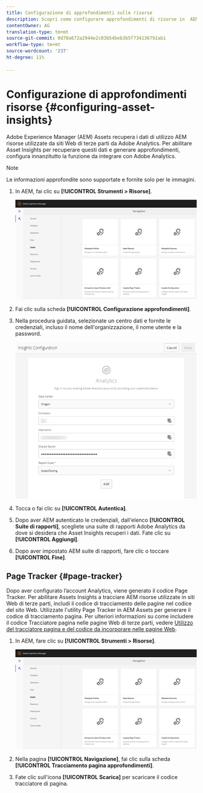 ```yaml
---
title: Configurazione di approfondimenti sulle risorse
description: Scopri come configurare approfondimenti di risorse in  AEM Assets.
contentOwner: AG
translation-type: tm+mt
source-git-commit: 0d70a672a2944e2c03b54beb3b5f734136792ab1
workflow-type: tm+mt
source-wordcount: '237'
ht-degree: 11%

---
```



# Configurazione di approfondimenti risorse {#configuring-asset-insights}

Adobe Experience Manager (AEM) Assets recupera i dati di utilizzo AEM risorse utilizzate da siti Web di terze parti da  Adobe Analytics. Per abilitare Asset Insights per recuperare questi dati e generare approfondimenti, configura innanzitutto la funzione da integrare con  Adobe Analytics.

>[!NOTE]
>
>Le informazioni approfondite sono supportate e fornite solo per le immagini.

1. In AEM, fai clic su **[!UICONTROL Strumenti > Risorse]**.

   ![chlimage_1-210](assets/chlimage_1-210.png)

1. Fai clic sulla scheda **[!UICONTROL Configurazione approfondimenti]**.
1. Nella procedura guidata, selezionate un centro dati e fornite le credenziali, incluso il nome dell&#39;organizzazione, il nome utente e la password.

   ![chlimage_1-211](assets/insights_config2.png)

1. Tocca o fai clic su **[!UICONTROL Autentica]**.
1. Dopo aver AEM autenticato le credenziali, dall&#39;elenco **[!UICONTROL Suite di rapporti]**, scegliete una suite di rapporti Adobe Analytics  da dove si desidera che Asset Insights recuperi i dati. Fate clic su **[!UICONTROL Aggiungi]**.
1. Dopo aver impostato AEM suite di rapporti, fare clic o toccare **[!UICONTROL Fine]**.

## Page Tracker {#page-tracker}

Dopo aver configurato l’account Analytics, viene generato il codice Page Tracker. Per abilitare Assets Insights a tracciare AEM risorse utilizzate in siti Web di terze parti, includi il codice di tracciamento delle pagine nel codice del sito Web. Utilizzate l&#39;utility Page Tracker in  AEM Assets per generare il codice di tracciamento pagina. Per ulteriori informazioni su come includere il codice Tracciatore pagina nelle pagine Web di terze parti, vedere [Utilizzo del tracciatore pagina e del codice da incorporare nelle pagine Web](touch-ui-using-page-tracker.md).

1. In AEM, fare clic su **[!UICONTROL Strumenti > Risorse]**.

   ![chlimage_1-214](assets/chlimage_1-214.png)

1. Nella pagina **[!UICONTROL Navigazione]**, fai clic sulla scheda **[!UICONTROL Tracciamento pagina approfondimenti]**.
1. Fate clic sull&#39;icona **[!UICONTROL Scarica]** per scaricare il codice tracciatore di pagina.